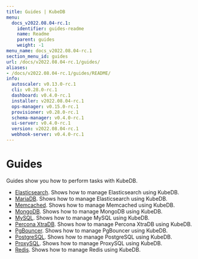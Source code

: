 ```yaml
---
title: Guides | KubeDB
menu:
  docs_v2022.08.04-rc.1:
    identifier: guides-readme
    name: Readme
    parent: guides
    weight: -1
menu_name: docs_v2022.08.04-rc.1
section_menu_id: guides
url: /docs/v2022.08.04-rc.1/guides/
aliases:
- /docs/v2022.08.04-rc.1/guides/README/
info:
  autoscaler: v0.13.0-rc.1
  cli: v0.28.0-rc.1
  dashboard: v0.4.0-rc.1
  installer: v2022.08.04-rc.1
  ops-manager: v0.15.0-rc.1
  provisioner: v0.28.0-rc.1
  schema-manager: v0.4.0-rc.1
  ui-server: v0.4.0-rc.1
  version: v2022.08.04-rc.1
  webhook-server: v0.4.0-rc.1
---
```


# Guides

Guides show you how to perform tasks with KubeDB.

- [Elasticsearch](/docs/v2022.08.04-rc.1/guides/elasticsearch/README). Shows how to manage Elasticsearch using KubeDB.
- [MariaDB](/docs/v2022.08.04-rc.1/guides/mariadb). Shows how to manage Elasticsearch using KubeDB.
- [Memcached](/docs/v2022.08.04-rc.1/guides/memcached/README). Shows how to manage Memcached using KubeDB.
- [MongoDB](/docs/v2022.08.04-rc.1/guides/mongodb/README). Shows how to manage MongoDB using KubeDB.
- [MySQL](/docs/v2022.08.04-rc.1/guides/mysql/README). Shows how to manage MySQL using KubeDB.
- [Percona XtraDB](/docs/v2022.08.04-rc.1/guides/percona-xtradb/README). Shows how to manage Percona XtraDB using KubeDB.
- [PgBouncer](/docs/v2022.08.04-rc.1/guides/pgbouncer/README). Shows how to manage PgBouncer using KubeDB.
- [PostgreSQL](/docs/v2022.08.04-rc.1/guides/postgres/README). Shows how to manage PostgreSQL using KubeDB.
- [ProxySQL](/docs/v2022.08.04-rc.1/guides/proxysql/README). Shows how to manage ProxySQL using KubeDB.
- [Redis](/docs/v2022.08.04-rc.1/guides/redis/README). Shows how to manage Redis using KubeDB.
